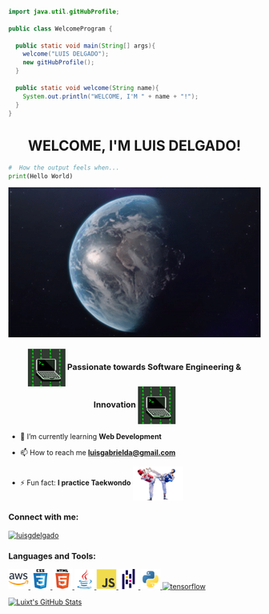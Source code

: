 ```java
import java.util.gitHubProfile;

public class WelcomeProgram {

  public static void main(String[] args){
    welcome("LUIS DELGADO");
    new gitHubProfile();
  }
  
  public static void welcome(String name){
    System.out.println("WELCOME, I'M " + name + "!");
  }
}
```

<h1 align="center">WELCOME, I'M LUIS DELGADO!</h1>

```py
#  How the output feels when...
print(Hello World)
```
<p align="center">
  <img align="center" width="800" src="https://raw.githubusercontent.com/luixt/luixt/main/HelloEarth.gif" alt="HelloEarth">
</p>
  

<h3 align="center">
  <img align="center" width="75" src="https://raw.githubusercontent.com/luixt/luixt/main/8-Bit%20Coding.gif" alt="8-Bit_Coding">
  Passionate towards Software Engineering & Innovation
  <img align="center" width="75" src="https://raw.githubusercontent.com/luixt/luixt/main/8-Bit%20Coding.gif" alt="8-Bit_Coding">
</h3>

- 🌱 I’m currently learning **Web Development**

- 📫 How to reach me **luisgabrielda@gmail.com**

- ⚡ Fun fact: **I practice Taekwondo** <img align="center" width="100" src="https://raw.githubusercontent.com/luixt/luixt/main/TaekwondoSparring.png" alt="8-Bit_Coding">


<h3 align="left">Connect with me:</h3>
<p align="left">
<a href="https://linkedin.com/in/luisgdelgado" target="blank"><img align="center" src="https://raw.githubusercontent.com/rahuldkjain/github-profile-readme-generator/master/src/images/icons/Social/linked-in-alt.svg" alt="luisgdelgado" height="30" width="40" /></a>
</p>

<h3 align="left">Languages and Tools:</h3>
<p align="left"> <a href="https://aws.amazon.com" target="_blank" rel="noreferrer"> <img src="https://raw.githubusercontent.com/devicons/devicon/master/icons/amazonwebservices/amazonwebservices-original-wordmark.svg" alt="aws" width="40" height="40"/> </a> <a href="https://www.w3schools.com/css/" target="_blank" rel="noreferrer"> <img src="https://raw.githubusercontent.com/devicons/devicon/master/icons/css3/css3-original-wordmark.svg" alt="css3" width="40" height="40"/> </a> <a href="https://www.w3.org/html/" target="_blank" rel="noreferrer"> <img src="https://raw.githubusercontent.com/devicons/devicon/master/icons/html5/html5-original-wordmark.svg" alt="html5" width="40" height="40"/> </a> <a href="https://www.java.com" target="_blank" rel="noreferrer"> <img src="https://raw.githubusercontent.com/devicons/devicon/master/icons/java/java-original.svg" alt="java" width="40" height="40"/> </a> <a href="https://developer.mozilla.org/en-US/docs/Web/JavaScript" target="_blank" rel="noreferrer"> <img src="https://raw.githubusercontent.com/devicons/devicon/master/icons/javascript/javascript-original.svg" alt="javascript" width="40" height="40"/> </a> <a href="https://pandas.pydata.org/" target="_blank" rel="noreferrer"> <img src="https://raw.githubusercontent.com/devicons/devicon/2ae2a900d2f041da66e950e4d48052658d850630/icons/pandas/pandas-original.svg" alt="pandas" width="40" height="40"/> </a> <a href="https://www.python.org" target="_blank" rel="noreferrer"> <img src="https://raw.githubusercontent.com/devicons/devicon/master/icons/python/python-original.svg" alt="python" width="40" height="40"/> </a> <a href="https://www.tensorflow.org" target="_blank" rel="noreferrer"> <img src="https://www.vectorlogo.zone/logos/tensorflow/tensorflow-icon.svg" alt="tensorflow" width="40" height="40"/> </a> </p>

[![Luixt's GitHub Stats](https://github-readme-streak-stats.herokuapp.com?user=luixt&theme=tokyonight)](https://github-readme-streak-stats.herokuapp.com?user=luixt&theme=tokyonight)
<!--

For future reference: 

<p><img width= "48%" align="left" src="https://github-readme-stats.vercel.app/api/top-langs?username=luixt&show_icons=true&theme=tokyonight" alt="luixt" /></p>

<p>&nbsp;<img  width= "48%" align="center" src="https://github-readme-stats.vercel.app/api?username=luixt&show_icons=true&theme=tokyonight" alt="luixt" /></p>

-->
